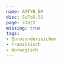 ```yaml
---
name: AMTYB_EM
disc: SiFoX-51
page: 318/2
missing: true
tags:
- Eurosonderzeichen
- Französisch
- Norwegisch
---
```

